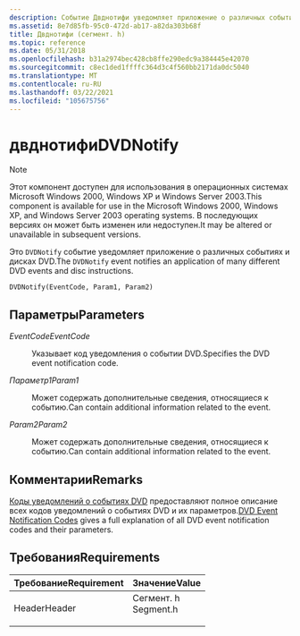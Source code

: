```yaml
---
description: Событие Двднотифи уведомляет приложение о различных событиях и дисках DVD.
ms.assetid: 8e7d85fb-95c0-472d-ab17-a82da303b68f
title: Двднотифи (сегмент. h)
ms.topic: reference
ms.date: 05/31/2018
ms.openlocfilehash: b31a2974bec428cb8ffe290edc9a384445e42070
ms.sourcegitcommit: c8ec1ded1ffffc364d3c4f560bb2171da0dc5040
ms.translationtype: MT
ms.contentlocale: ru-RU
ms.lasthandoff: 03/22/2021
ms.locfileid: "105675756"
---
```

# <a name="dvdnotify"></a><span data-ttu-id="61a1b-103">двднотифи</span><span class="sxs-lookup"><span data-stu-id="61a1b-103">DVDNotify</span></span>

> [!Note]  
> <span data-ttu-id="61a1b-104">Этот компонент доступен для использования в операционных системах Microsoft Windows 2000, Windows XP и Windows Server 2003.</span><span class="sxs-lookup"><span data-stu-id="61a1b-104">This component is available for use in the Microsoft Windows 2000, Windows XP, and Windows Server 2003 operating systems.</span></span> <span data-ttu-id="61a1b-105">В последующих версиях он может быть изменен или недоступен.</span><span class="sxs-lookup"><span data-stu-id="61a1b-105">It may be altered or unavailable in subsequent versions.</span></span>

 

<span data-ttu-id="61a1b-106">Это `DVDNotify` событие уведомляет приложение о различных событиях и дисках DVD.</span><span class="sxs-lookup"><span data-stu-id="61a1b-106">The `DVDNotify` event notifies an application of many different DVD events and disc instructions.</span></span>

``` syntax
DVDNotify(EventCode, Param1, Param2)
```

## <a name="parameters"></a><span data-ttu-id="61a1b-107">Параметры</span><span class="sxs-lookup"><span data-stu-id="61a1b-107">Parameters</span></span>

<dl> <dt>

<span data-ttu-id="61a1b-108"><span id="EventCode"></span><span id="eventcode"></span><span id="EVENTCODE"></span>*EventCode*</span><span class="sxs-lookup"><span data-stu-id="61a1b-108"><span id="EventCode"></span><span id="eventcode"></span><span id="EVENTCODE"></span>*EventCode*</span></span>
</dt> <dd>

<span data-ttu-id="61a1b-109">Указывает код уведомления о событии DVD.</span><span class="sxs-lookup"><span data-stu-id="61a1b-109">Specifies the DVD event notification code.</span></span>

</dd> <dt>

<span data-ttu-id="61a1b-110"><span id="Param1"></span><span id="param1"></span><span id="PARAM1"></span>*Параметр1*</span><span class="sxs-lookup"><span data-stu-id="61a1b-110"><span id="Param1"></span><span id="param1"></span><span id="PARAM1"></span>*Param1*</span></span>
</dt> <dd>

<span data-ttu-id="61a1b-111">Может содержать дополнительные сведения, относящиеся к событию.</span><span class="sxs-lookup"><span data-stu-id="61a1b-111">Can contain additional information related to the event.</span></span>

</dd> <dt>

<span data-ttu-id="61a1b-112"><span id="Param2"></span><span id="param2"></span><span id="PARAM2"></span>*Param2*</span><span class="sxs-lookup"><span data-stu-id="61a1b-112"><span id="Param2"></span><span id="param2"></span><span id="PARAM2"></span>*Param2*</span></span>
</dt> <dd>

<span data-ttu-id="61a1b-113">Может содержать дополнительные сведения, относящиеся к событию.</span><span class="sxs-lookup"><span data-stu-id="61a1b-113">Can contain additional information related to the event.</span></span>

</dd> </dl>

## <a name="remarks"></a><span data-ttu-id="61a1b-114">Комментарии</span><span class="sxs-lookup"><span data-stu-id="61a1b-114">Remarks</span></span>

<span data-ttu-id="61a1b-115">[Коды уведомлений о событиях DVD](dvd-notification-codes.md) предоставляют полное описание всех кодов уведомлений о событиях DVD и их параметров.</span><span class="sxs-lookup"><span data-stu-id="61a1b-115">[DVD Event Notification Codes](dvd-notification-codes.md) gives a full explanation of all DVD event notification codes and their parameters.</span></span>

## <a name="requirements"></a><span data-ttu-id="61a1b-116">Требования</span><span class="sxs-lookup"><span data-stu-id="61a1b-116">Requirements</span></span>



| <span data-ttu-id="61a1b-117">Требование</span><span class="sxs-lookup"><span data-stu-id="61a1b-117">Requirement</span></span> | <span data-ttu-id="61a1b-118">Значение</span><span class="sxs-lookup"><span data-stu-id="61a1b-118">Value</span></span> |
|-------------------|--------------------------------------------------------------------------------------|
| <span data-ttu-id="61a1b-119">Header</span><span class="sxs-lookup"><span data-stu-id="61a1b-119">Header</span></span><br/> | <dl> <span data-ttu-id="61a1b-120"><dt>Сегмент. h</dt></span><span class="sxs-lookup"><span data-stu-id="61a1b-120"><dt>Segment.h</dt></span></span> </dl> |



 

 




